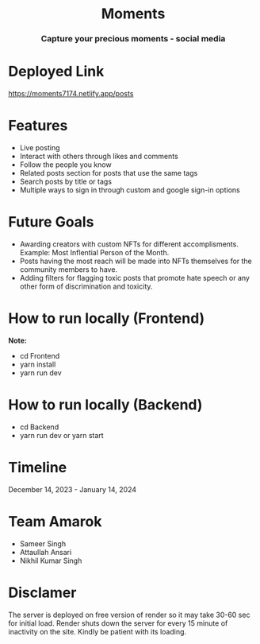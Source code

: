 <h1 align="center">Moments</h1>
<h3 align="center">Capture your precious moments - social media</h3>

# Deployed Link
https://moments7174.netlify.app/posts

# Features
- Live posting
- Interact with others through likes and comments
- Follow the people you know
- Related posts section for posts that use the same tags
- Search posts by title or tags
- Multiple ways to sign in through custom and google sign-in options

# Future Goals
- Awarding creators with custom NFTs for different accomplisments. Example: Most Inflential Person of the Month.
- Posts having the most reach will be made into NFTs themselves for the community members to have.
- Adding filters for flagging toxic posts that promote hate speech or any other form of discrimination and toxicity.

# How to run locally (Frontend)
**Note:**
- cd Frontend
- yarn install
- yarn run dev

# How to run locally (Backend)
- cd Backend
- yarn run dev or yarn start 

# Timeline
December 14, 2023 - January 14, 2024

# Team Amarok
- Sameer Singh
- Attaullah Ansari
- Nikhil Kumar Singh

# Disclamer
The server is deployed on free version of render so it may take 30-60 sec for initial load. Render shuts down the server for every 15 minute of inactivity on the site. Kindly be patient with its loading.
